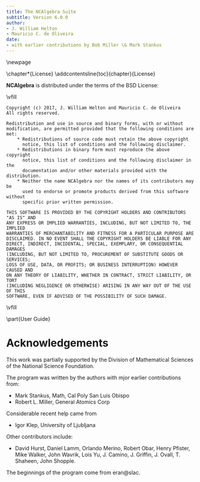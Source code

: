 ```yaml
---
title: The NCAlgebra Suite
subtitle: Version 6.0.0
author: 
- J. William Helton
- Mauricio C. de Oliveira
date:
- with earlier contributions by Bob Miller \& Mark Stankus
---
```


\newpage

\chapter*{License}
\addcontentsline{toc}{chapter}{License}

**NCAlgebra** is distributed under the terms of the BSD License:

\vfill

    Copyright (c) 2017, J. William Helton and Mauricio C. de Oliveira
    All rights reserved.

    Redistribution and use in source and binary forms, with or without
    modification, are permitted provided that the following conditions are met:
        * Redistributions of source code must retain the above copyright
          notice, this list of conditions and the following disclaimer.
        * Redistributions in binary form must reproduce the above copyright
          notice, this list of conditions and the following disclaimer in the
          documentation and/or other materials provided with the distribution.
        * Neither the name NCAlgebra nor the names of its contributors may be
		  used to endorse or promote products derived from this software without
		  specific prior written permission.

    THIS SOFTWARE IS PROVIDED BY THE COPYRIGHT HOLDERS AND CONTRIBUTORS "AS IS" AND
    ANY EXPRESS OR IMPLIED WARRANTIES, INCLUDING, BUT NOT LIMITED TO, THE IMPLIED
    WARRANTIES OF MERCHANTABILITY AND FITNESS FOR A PARTICULAR PURPOSE ARE
    DISCLAIMED. IN NO EVENT SHALL THE COPYRIGHT HOLDERS BE LIABLE FOR ANY
    DIRECT, INDIRECT, INCIDENTAL, SPECIAL, EXEMPLARY, OR CONSEQUENTIAL DAMAGES
    (INCLUDING, BUT NOT LIMITED TO, PROCUREMENT OF SUBSTITUTE GOODS OR SERVICES;
    LOSS OF USE, DATA, OR PROFITS; OR BUSINESS INTERRUPTION) HOWEVER CAUSED AND
    ON ANY THEORY OF LIABILITY, WHETHER IN CONTRACT, STRICT LIABILITY, OR TORT
    (INCLUDING NEGLIGENCE OR OTHERWISE) ARISING IN ANY WAY OUT OF THE USE OF THIS
    SOFTWARE, EVEN IF ADVISED OF THE POSSIBILITY OF SUCH DAMAGE.

\vfill

\part{User Guide}

# Acknowledgements 

This work was partially supported by the Division of Mathematical
Sciences of the National Science Foundation.

The program was written by the authors with mjor earlier contributions from:

* Mark Stankus, Math, Cal Poly San Luis Obispo
* Robert L. Miller, General Atomics Corp

Considerable recent help came from 

* Igor Klep, University of Ljubljana

Other contributors include:

* David Hurst, Daniel Lamm, Orlando Merino, Robert Obar, Henry Pfister,
  Mike Walker, John Wavrik, Lois Yu, J. Camino, J. Griffin, J. Ovall,
  T. Shaheen, John Shopple.
  
The beginnings of the program come from eran@slac. 

